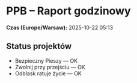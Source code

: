 # PPB – Raport godzinowy
**Czas (Europe/Warsaw):** 2025-10-22 05:13

## Status projektów
- Bezpieczny Pieszy — OK
- Zwolnij przy przejściu — OK
- Odblask ratuje życie — OK


